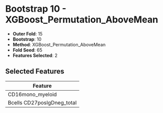 # Bootstrap 10 - XGBoost_Permutation_AboveMean

- **Outer Fold**: 15
- **Bootstrap**: 10
- **Method**: XGBoost_Permutation_AboveMean
- **Fold Seed**: 65
- **Features Selected**: 2

## Selected Features

| Feature |
|---------|
| CD16mono_myeloid |
| Bcells CD27posIgDneg_total |
